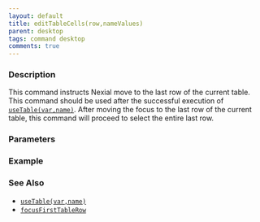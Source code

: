 ```yaml
---
layout: default
title: editTableCells(row,nameValues)
parent: desktop
tags: command desktop
comments: true
---
```


### Description
This command instructs Nexial move to the last row of the current table. This command should be used after the
successful execution of [`useTable(var,name)`](useTable(var,name)). After moving the focus to the last row of the 
current table, this command will proceed to select the entire last row.

### Parameters


### Example


### See Also
- [`useTable(var,name)`](useTable(var,name))
- [`focusFirstTableRow`](focusFirstTableRow)
